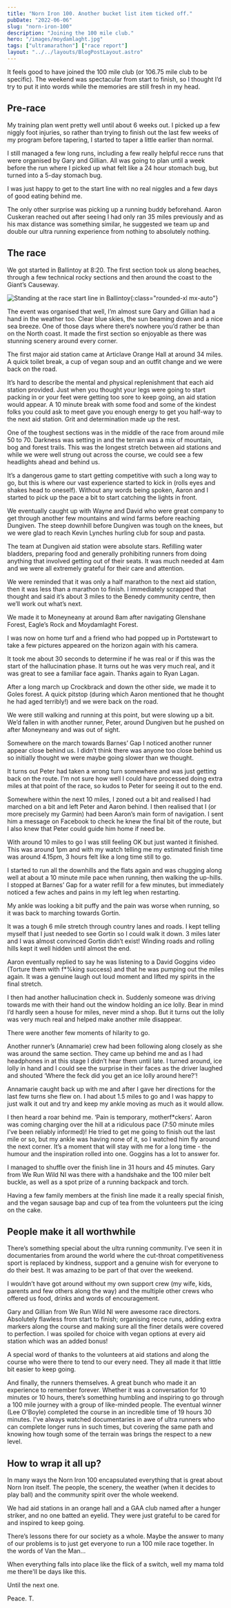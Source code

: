 ```yaml
---
title: "Norn Iron 100. Another bucket list item ticked off."
pubDate: "2022-06-06"
slug: "norn-iron-100"
description: "Joining the 100 mile club."
hero: "/images/moydamlaght.jpg"
tags: ["ultramarathon"] ["race report"]
layout: "../../layouts/BlogPostLayout.astro"
---
```


It feels good to have joined the 100 mile club (or 106.75 mile club to be specific). The weekend was spectacular from start to finish, so I thought I’d try to put it into words while the memories are still fresh in my head.

## Pre-race

My training plan went pretty well until about 6 weeks out. I picked up a few niggly foot injuries, so rather than trying to finish out the last few weeks of my program before tapering, I started to taper a little earlier than normal.

I still managed a few long runs, including a few really helpful recce runs that were organised by Gary and Gillian. All was going to plan until a week before the run where I picked up what felt like a 24 hour stomach bug, but turned into a 5-day stomach bug.

I was just happy to get to the start line with no real niggles and a few days of good eating behind me.

The only other surprise was picking up a running buddy beforehand. Aaron Cuskeran reached out after seeing I had only ran 35 miles previously and as his max distance was something similar, he suggested we team up and double our ultra running experience from nothing to absolutely nothing.

## The race

We got started in Ballintoy at 8:20. The first section took us along beaches, through a few technical rocky sections and then around the coast to the Giant’s Causeway.

![Standing at the race start line in Ballintoy](https://raw.githubusercontent.com/TonyKelly1/Astro-Theme-Creek/master/public/images/start-ballintoy.jpeg){:class="rounded-xl mx-auto"}

The event was organised that well, I’m almost sure Gary and Gillian had a hand in the weather too. Clear blue skies, the sun beaming down and a nice sea breeze. One of those days where there’s nowhere you’d rather be than on the North coast. It made the first section so enjoyable as there was stunning scenery around every corner.

The first major aid station came at Articlave Orange Hall at around 34 miles. A quick toilet break, a cup of vegan soup and an outfit change and we were back on the road.

It’s hard to describe the mental and physical replenishment that each aid station provided. Just when you thought your legs were going to start packing in or your feet were getting too sore to keep going, an aid station would appear. A 10 minute break with some food and some of the kindest folks you could ask to meet gave you enough energy to get you half-way to the next aid station. Grit and determination made up the rest.

One of the toughest sections was in the middle of the race from around mile 50 to 70. Darkness was setting in and the terrain was a mix of mountain, bog and forest trails. This was the longest stretch between aid stations and while we were well strung out across the course, we could see a few headlights ahead and behind us.

It’s a dangerous game to start getting competitive with such a long way to go, but this is where our vast experience started to kick in (rolls eyes and shakes head to oneself). Without any words being spoken, Aaron and I started to pick up the pace a bit to start catching the lights in front.

We eventually caught up with Wayne and David who were great company to get through another few mountains and wind farms before reaching Dungiven. The steep downhill before Dungiven was tough on the knees, but we were glad to reach Kevin Lynches hurling club for soup and pasta.


The team at Dungiven aid station were absolute stars. Refilling water bladders, preparing food and generally prohibiting runners from doing anything that involved getting out of their seats. It was much needed at 4am and we were all extremely grateful for their care and attention.

We were reminded that it was only a half marathon to the next aid station, then it was less than a marathon to finish. I immediately scrapped that thought and said it’s about 3 miles to the Benedy community centre, then we’ll work out what’s next.

We made it to Moneyneany at around 8am after navigating Glenshane Forest, Eagle’s Rock and Moydamlaght Forest.

I was now on home turf and a friend who had popped up in Portstewart to take a few pictures appeared on the horizon again with his camera.

It took me about 30 seconds to determine if he was real or if this was the start of the hallucination phase. It turns out he was very much real, and it was great to see a familiar face again. Thanks again to Ryan Lagan.

After a long march up Crockbrack and down the other side, we made it to Goles forest. A quick pitstop (during which Aaron mentioned that he thought he had aged terribly!) and we were back on the road.

We were still walking and running at this point, but were slowing up a bit. We’d fallen in with another runner, Peter, around Dungiven but he pushed on after Moneyneany and was out of sight.

Somewhere on the march towards Barnes’ Gap I noticed another runner appear close behind us. I didn’t think there was anyone too close behind us so initially thought we were maybe going slower than we thought.

It turns out Peter had taken a wrong turn somewhere and was just getting back on the route. I’m not sure how well I could have processed doing extra miles at that point of the race, so kudos to Peter for seeing it out to the end.

Somewhere within the next 10 miles, I zoned out a bit and realised I had marched on a bit and left Peter and Aaron behind. I then realised that I (or more precisely my Garmin) had been Aaron’s main form of navigation. I sent him a message on Facebook to check he knew the final bit of the route, but I also knew that Peter could guide him home if need be.

With around 10 miles to go I was still feeling OK but just wanted it finished. This was around 1pm and with my watch telling me my estimated finish time was around 4.15pm, 3 hours felt like a long time still to go.

I started to run all the downhills and the flats again and was chugging along well at about a 10 minute mile pace when running, then walking the up-hills. I stopped at Barnes’ Gap for a water refill for a few minutes, but immediately noticed a few aches and pains in my left leg when restarting.

My ankle was looking a bit puffy and the pain was worse when running, so it was back to marching towards Gortin.

It was a tough 6 mile stretch through country lanes and roads. I kept telling myself that I just needed to see Gortin so I could walk it down. 3 miles later and I was almost convinced Gortin didn’t exist! Winding roads and rolling hills kept it well hidden until almost the end.

Aaron eventually replied to say he was listening to a David Goggins video (Torture them with f*%king success) and that he was pumping out the miles again. It was a genuine laugh out loud moment and lifted my spirits in the final stretch.

I then had another hallucination check in. Suddenly someone was driving towards me with their hand out the window holding an ice lolly. Bear in mind I’d hardly seen a house for miles, never mind a shop. But it turns out the lolly was very much real and helped make another mile disappear.

There were another few moments of hilarity to go.

Another runner’s (Annamarie) crew had been following along closely as she was around the same section. They came up behind me and as I had headphones in at this stage I didn’t hear them until late. I turned around, ice lolly in hand and I could see the surprise in their faces as the driver laughed and shouted ‘Where the feck did you get an ice lolly around here?’!

Annamarie caught back up with me and after I gave her directions for the last few turns she flew on. I had about 1.5 miles to go and I was happy to just walk it out and try and keep my ankle moving as much as it would allow.

I then heard a roar behind me. ‘Pain is temporary, motherf*ckers’. Aaron was coming charging over the hill at a ridiculous pace (7:50 minute miles I’ve been reliably informed)! He tried to get me going to finish out the last mile or so, but my ankle was having none of it, so I watched him fly around the next corner. It’s a moment that will stay with me for a long time - the humour and the inspiration rolled into one. Goggins has a lot to answer for.

I managed to shuffle over the finish line in 31 hours and 45 minutes. Gary from We Run Wild NI was there with a handshake and the 100 miler belt buckle, as well as a spot prize of a running backpack and torch.

Having a few family members at the finish line made it a really special finish, and the vegan sausage bap and cup of tea from the volunteers put the icing on the cake.

## People make it all worthwhile

There’s something special about the ultra running community. I’ve seen it in documentaries from around the world where the cut-throat competitiveness sport is replaced by kindness, support and a genuine wish for everyone to do their best. It was amazing to be part of that over the weekend.

I wouldn’t have got around without my own support crew (my wife, kids, parents and few others along the way) and the multiple other crews who offered us food, drinks and words of encouragement.

Gary and Gillian from We Run Wild NI were awesome race directors. Absolutely flawless from start to finish; organising recce runs, adding extra markers along the course and making sure all the finer details were covered to perfection. I was spoiled for choice with vegan options at every aid station which was an added bonus!

A special word of thanks to the volunteers at aid stations and along the course who were there to tend to our every need. They all made it that little bit easier to keep going.

And finally, the runners themselves. A great bunch who made it an experience to remember forever. Whether it was a conversation for 10 minutes or 10 hours, there’s something humbling and inspiring to go through a 100 mile journey with a group of like-minded people. The eventual winner (Lee O'Boyle) completed the course in an incredible time of 19 hours 30 minutes. I've always watched documentaries in awe of ultra runners who can complete longer runs in such times, but covering the same path and knowing how tough some of the terrain was brings the respect to a new level. 

## How to wrap it all up?

In many ways the Norn Iron 100 encapsulated everything that is great about Norn Iron itself. The people, the scenery, the weather (when it decides to play ball) and the community spirit over the whole weekend.

We had aid stations in an orange hall and a GAA club named after a hunger striker, and no one batted an eyelid. They were just grateful to be cared for and inspired to keep going.

There’s lessons there for our society as a whole. Maybe the answer to many of our problems is to just get everyone to run a 100 mile race together. In the words of Van the Man…

When everything falls into place like the flick of a switch, well my mama told me there'll be days like this.

Until the next one.

Peace. T.
